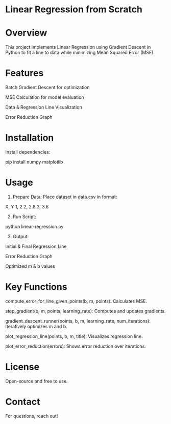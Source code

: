 # Linear Regression from Scratch

# Overview

This project implements Linear Regression using Gradient Descent in Python to fit a line to data while minimizing Mean Squared Error (MSE).

# Features

Batch Gradient Descent for optimization

MSE Calculation for model evaluation

Data & Regression Line Visualization

Error Reduction Graph

# Installation

Install dependencies:

pip install numpy matplotlib

# Usage

1. Prepare Data: Place dataset in data.csv in format:

X, Y
1, 2
2, 2.8
3, 3.6

2. Run Script:

python linear-regression.py

3. Output:

Initial & Final Regression Line

Error Reduction Graph

Optimized m & b values

# Key Functions

compute_error_for_line_given_points(b, m, points): Calculates MSE.

step_gradient(b, m, points, learning_rate): Computes and updates gradients.

gradient_descent_runner(points, b, m, learning_rate, num_iterations): Iteratively optimizes m and b.

plot_regression_line(points, b, m, title): Visualizes regression line.

plot_error_reduction(errors): Shows error reduction over iterations.

# License

Open-source and free to use.

# Contact

For questions, reach out!